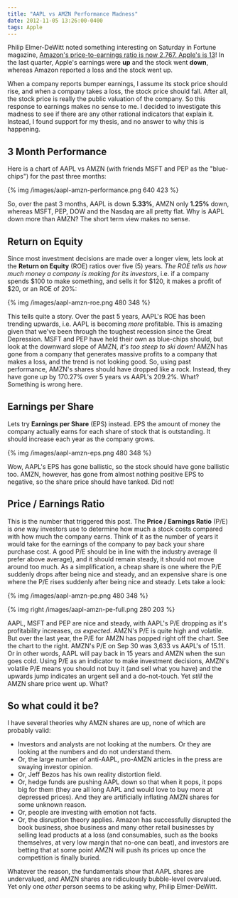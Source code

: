 ```yaml
---
title: "AAPL vs AMZN Performance Madness"
date: 2012-11-05 13:26:00-0400
tags: Apple
---
```


Philip Elmer-DeWitt	noted something interesting on Saturday in Fortune magazine, [Amazon's price-to-earnings ratio is now 2,767. Apple's is 13](http://tech.fortune.cnn.com/2012/11/03/amazons-price-to-earnings-ratio-is-now-2767-apples-is-13/)! In the last quarter, Apple's earnings were **up** and the stock went **down**, whereas Amazon reported a loss and the stock went up. 

When a company reports bumper earnings, I assume its stock price should rise, and when a company takes a loss, the stock price should fall. After all, the stock price is really the public valuation of the company. So this response to earnings makes no sense to me. I decided to investigate this madness to see if there are any other rational indicators that explain it. Instead, I found support for my thesis, and no answer to why this is happening.

## 3 Month Performance

Here is a chart of AAPL vs AMZN (with friends MSFT and PEP as the "blue-chips") for the past three months:

{% img /images/aapl-amzn-performance.png 640 423 %}

So, over the past 3 months, AAPL is down **5.33%**, AMZN only **1.25%** down, whereas MSFT, PEP, DOW and the Nasdaq are all pretty flat. Why is AAPL down more than AMZN? The short term view makes no sense.

## Return on Equity

Since most investment decisions are made over a longer view, lets look at the **Return on Equity** (ROE) ratios over five (5) years. *The ROE tells us how much money a company is making for its investors*, i.e. if a company spends $100 to make something, and sells it for $120, it makes a profit of $20, or an ROE of 20%:

{% img /images/aapl-amzn-roe.png 480 348 %}

This tells quite a story. Over the past 5 years, AAPL's ROE has been trending upwards, i.e. AAPL is becoming *more* profitable. This is amazing given that we've been through the toughest recession since the Great Depression. MSFT and PEP have held their own as blue-chips should, but look at the downward slope of AMZN, *it's too steep to ski down!* AMZN has gone from a company that generates massive profits to a company that makes a loss, and the trend is not looking good. So, using past performance, AMZN's shares should have dropped like a rock. Instead, they have gone *up* by 170.27% over 5 years vs AAPL's 209.2%. What? Something is wrong here.

## Earnings per Share

Lets try **Earnings per Share** (EPS) instead. EPS the amount of money the company actually earns for each share of stock that is outstanding. It should increase each year as the company grows.

{% img /images/aapl-amzn-eps.png 480 348 %}

Wow, AAPL's EPS has gone ballistic, so the stock should have gone ballistic too. AMZN, however, has gone from almost nothing positive EPS to negative, so the share price should have tanked. Did not!

## Price / Earnings Ratio

This is the number that triggered this post. The **Price / Earnings Ratio** (P/E) is *one* way investors use to determine how much a stock costs compared with how much the company earns. Think of it as the number of years it would take for the earnings of the company to pay back your share purchase cost. A good P/E should be in line with the industry average (I prefer above average), and it should remain steady, it should not move around too much. As a simplification, a cheap share is one where the P/E suddenly drops after being nice and steady, and an expensive share is one where the P/E rises suddenly after being nice and steady. Lets take a look:

{% img /images/aapl-amzn-pe.png 480 348 %}

{% img right /images/aapl-amzn-pe-full.png 280 203 %}  

AAPL, MSFT and PEP are nice and steady, with AAPL's P/E dropping as it's profitability increases, *as expected*. AMZN's P/E is quite high and volatile. But over the last year, the P/E for AMZN has popped right off the chart. See the chart to the right. AMZN's P/E on Sep 30 was 3,633 vs AAPL's of 15.11. Or in other words, AAPL will pay back in 15 years and AMZN when the sun goes cold. Using P/E as an indicator to make investment decisions, AMZN's volatile P/E means you should not buy it (and sell what you have) and the upwards jump indicates an urgent sell and a do-not-touch. Yet *still* the AMZN share price went up. What?

## So what could it be?

I have several theories why AMZN shares are up, none of which are probably valid:

* Investors and analysts are not looking at the numbers. Or they are looking at the numbers and do not understand them.
* Or, the large number of anti-AAPL, pro-AMZN articles in the press are swaying investor opinion.
* Or, Jeff Bezos has his own reality distortion field.
* Or, hedge funds are pushing AAPL down so that when it pops, it pops big for them (they are all long AAPL and would love to buy more at depressed prices). And they are artificially inflating AMZN shares for some unknown reason.
* Or, people are investing with emotion not facts.
* Or, the disruption theory applies. Amazon has successfully disrupted the book business, shoe business and many other retail businesses by selling lead products at a loss (and consumables, such as the books themselves, at very low margin that no-one can beat), and investors are betting that at some point AMZN will push its prices up once the competition is finally buried.

Whatever the reason, the fundamentals show that AAPL shares are undervalued, and AMZN shares are ridiculously bubble-level overvalued. Yet only one *other* person seems to be asking why, Philip Elmer-DeWitt.

